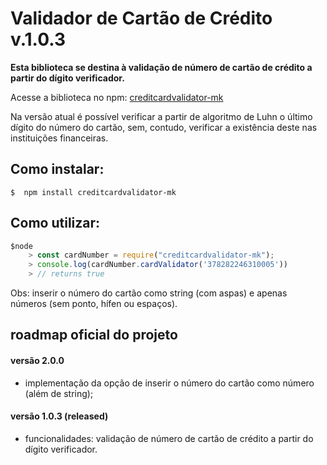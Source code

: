 # Validador de Cartão de Crédito v.1.0.3

**Esta biblioteca se destina à validação de número de cartão de crédito a partir do dígito verificador.** 

Acesse a biblioteca no npm: [creditcardvalidator-mk](https://www.npmjs.com/package/creditcardvalidator-mk)

 Na versão atual é possível verificar a partir de algoritmo de Luhn o último dígito do número do cartão, sem, contudo, verificar a existência deste nas instituições financeiras.

## Como instalar:


```
$  npm install creditcardvalidator-mk
```

## Como utilizar:

````javascript
$node
    > const cardNumber = require("creditcardvalidator-mk");
    > console.log(cardNumber.cardValidator('378282246310005'))
    > // returns true
````

Obs: inserir o número do cartão como string (com aspas) e apenas números (sem ponto, hífen ou espaços).

## roadmap oficial do projeto

#### versão 2.0.0 

-   implementação da opção de inserir o número do cartão como número (além de string);

#### versão 1.0.3 (released)

-   funcionalidades: validação de número de cartão de crédito a partir do dígito verificador.